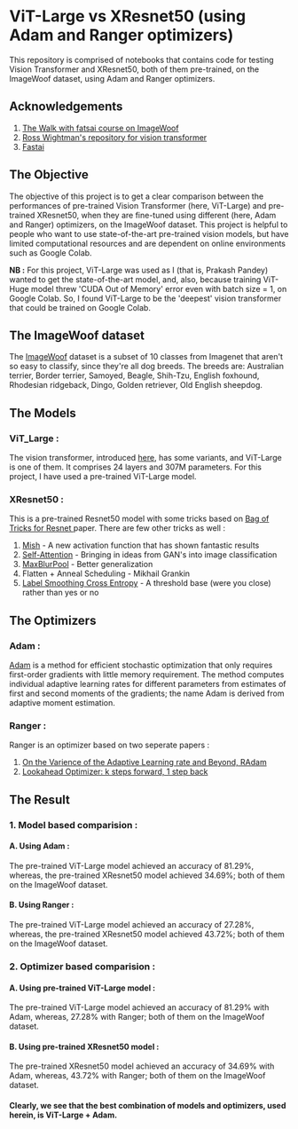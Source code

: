 # ViT-Large vs XResnet50 (using Adam and Ranger optimizers)
This repository is comprised of notebooks that contains code for testing Vision Transformer and XResnet50, both of them pre-trained, on the ImageWoof dataset, using Adam and Ranger optimizers.

## Acknowledgements 

1. [The Walk with fatsai course on ImageWoof](https://walkwithfastai.com/ImageWoof)
2. [Ross Wightman's repository for vision transformer](https://github.com/rwightman/pytorch-image-models/blob/master/timm/models/vision_transformer.py)
3. [Fastai](https://docs.fast.ai/)

## The Objective 

The objective of this project is to get a clear comparison between the performances of pre-trained Vision Transformer (here, ViT-Large) and pre-trained XResnet50, when they are fine-tuned using different (here, Adam and Ranger) optimizers, on the ImageWoof dataset. This project is helpful to people who want to use state-of-the-art pre-trained vision models, but have limited computational resources and are dependent on online environments such as Google Colab.


**NB :** For this project, ViT-Large was used as I (that is, Prakash Pandey) wanted to get the state-of-the-art model, and, also, because training ViT-Huge model threw 'CUDA Out of Memory' error even with batch size = 1, on Google Colab. So, I found ViT-Large to be the 'deepest' vision transformer that could be trained on Google Colab.

## The ImageWoof dataset 

The [ImageWoof](https://github.com/fastai/imagenette#imagewoof) dataset is a subset of 10 classes from Imagenet that aren't so easy to classify, since they're all dog breeds. The breeds are: Australian terrier, Border terrier, Samoyed, Beagle, Shih-Tzu, English foxhound, Rhodesian ridgeback, Dingo, Golden retriever, Old English sheepdog.

## The Models

### ViT_Large : 
The vision transformer, introduced [here](https://arxiv.org/pdf/2010.11929.pdf), has some variants, and ViT-Large is one of them. It comprises 24 layers and 307M parameters. For this project, I have used a pre-trained ViT-Large model.

### XResnet50 :
This is a pre-trained Resnet50 model with some tricks based on [Bag of Tricks for Resnet ](https://arxiv.org/pdf/1812.01187.pdf) paper. There are few other tricks as well :

1. [Mish](https://arxiv.org/vc/arxiv/papers/1908/1908.08681v1.pdf) - A new activation function that has shown fantastic results
2. [Self-Attention](https://arxiv.org/pdf/1805.08318.pdf) - Bringing in ideas from GAN's into image classification 
3. [MaxBlurPool](https://arxiv.org/pdf/1904.11486.pdf) - Better generalization
4. Flatten + Anneal Scheduling - Mikhail Grankin
5. [Label Smoothing Cross Entropy](https://arxiv.org/pdf/1906.11567.pdf) - A threshold base (were you close) rather than yes or no

## The Optimizers 

### Adam :
[Adam](https://arxiv.org/abs/1412.6980v5) is a method for efficient stochastic optimization that only requires first-order gradients with little memory requirement. The method computes individual adaptive learning rates for different parameters from estimates of first and second moments of the gradients; the name Adam is derived from adaptive moment estimation.

### Ranger :
Ranger is an optimizer based on two seperate papers :
1. [On the Varience of the Adaptive Learning rate and Beyond, RAdam](https://arxiv.org/pdf/1908.03265.pdf)
2. [Lookahead Optimizer: k steps forward, 1 step back](https://arxiv.org/pdf/1907.08610.pdf)

## The Result

### 1. Model based comparision :
#### A. Using Adam :
The pre-trained ViT-Large model achieved an accuracy of 81.29%, whereas, the pre-trained XResnet50 model achieved 34.69%; both of them on the ImageWoof dataset.

#### B. Using Ranger :
The pre-trained ViT-Large model achieved an accuracy of 27.28%, whereas, the pre-trained XResnet50 model achieved 43.72%; both of them on the ImageWoof dataset.

### 2. Optimizer based comparision :
#### A. Using pre-trained ViT-Large model :
The pre-trained ViT-Large model achieved an accuracy of 81.29% with Adam, whereas, 27.28% with Ranger; both of them on the ImageWoof dataset.

#### B. Using pre-trained XResnet50 model :
The pre-trained XResnet50 model achieved an accuracy of 34.69% with Adam, whereas, 43.72% with Ranger; both of them on the ImageWoof dataset.

#### Clearly, we see that the best combination of models and optimizers, used herein, is ViT-Large + Adam.
